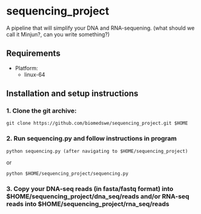 # sequencing_project
A pipeline that will simplify your DNA and RNA-sequening. (what should we call it Minjun?, can you write something?)

## Requirements
- Platform: 
    - linux-64
    
    
## Installation and setup instructions

### 1. Clone the git archive:

```
git clone https://github.com/biomedswe/sequencing_project.git $HOME
```

### 2. Run sequencing.py and follow instructions in program

```
python sequencing.py (after navigating to $HOME/sequencing_project)
```
or
```
python $HOME/sequencing_project/sequencing.py
```

### 3. Copy your DNA-seq reads (in fasta/fastq format) into $HOME/sequencing_project/dna_seq/reads and/or RNA-seq reads into $HOME/sequencing_project/rna_seq/reads
   
